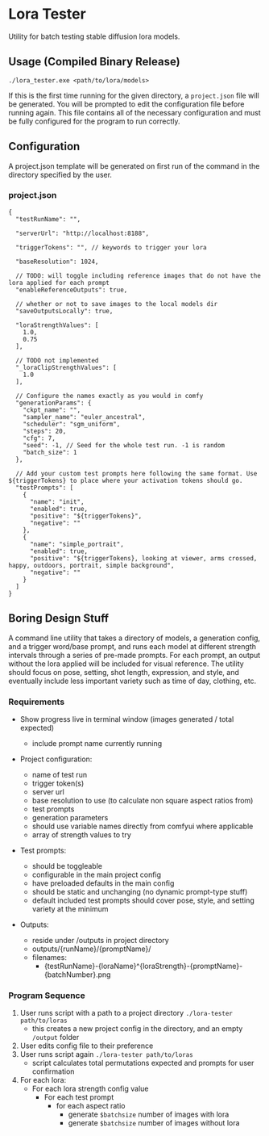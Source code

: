 # Lora Tester

Utility for batch testing stable diffusion lora models.

## Usage (Compiled Binary Release)

`./lora_tester.exe <path/to/lora/models>`

If this is the first time running for the given directory, a `project.json` file
will be generated. You will be prompted to edit the configuration file before
running again. This file contains all of the necessary configuration and must be
fully configured for the program to run correctly.

## Configuration

A project.json template will be generated on first run of the command in the
directory specified by the user.

### project.json

```
{
  "testRunName": "",

  "serverUrl": "http://localhost:8188",

  "triggerTokens": "", // keywords to trigger your lora

  "baseResolution": 1024,

  // TODO: will toggle including reference images that do not have the lora applied for each prompt
  "enableReferenceOutputs": true, 

  // whether or not to save images to the local models dir
  "saveOutputsLocally": true,

  "loraStrengthValues": [
    1.0,
    0.75
  ],

  // TODO not implemented
  "_loraClipStrengthValues": [
    1.0
  ],

  // Configure the names exactly as you would in comfy
  "generationParams": {
    "ckpt_name": "",
    "sampler_name": "euler_ancestral",
    "scheduler": "sgm_uniform",
    "steps": 20,
    "cfg": 7,
    "seed": -1, // Seed for the whole test run. -1 is random
    "batch_size": 1
  },

  // Add your custom test prompts here following the same format. Use ${triggerTokens} to place where your activation tokens should go.
  "testPrompts": [
    {
      "name": "init",
      "enabled": true,
      "positive": "${triggerTokens}",
      "negative": ""
    },
    {
      "name": "simple_portrait",
      "enabled": true,
      "positive": "${triggerTokens}, looking at viewer, arms crossed, happy, outdoors, portrait, simple background",
      "negative": ""
    }
  ]
}
```

## Boring Design Stuff

A command line utility that takes a directory of models, a generation config,
and a trigger word/base prompt, and runs each model at different strength
intervals through a series of pre-made prompts. For each prompt, an output
without the lora applied will be included for visual reference. The utility
should focus on pose, setting, shot length, expression, and style, and
eventually include less important variety such as time of day, clothing, etc.

### Requirements

- Show progress live in terminal window (images generated / total expected)
  - include prompt name currently running

- Project configuration:
  - name of test run
  - trigger token(s)
  - server url
  - base resolution to use (to calculate non square aspect ratios from)
  - test prompts
  - generation parameters
  - should use variable names directly from comfyui where applicable
  - array of strength values to try
- Test prompts:
  - should be toggleable
  - configurable in the main project config
  - have preloaded defaults in the main config
  - should be static and unchanging (no dynamic prompt-type stuff)
  - default included test prompts should cover pose, style, and setting variety
    at the minimum
- Outputs:
  - reside under /outputs in project directory
  - outputs/{runName}/{promptName}/
  - filenames:
    - {testRunName}-{loraName}^{loraStrength}-{promptName}-{batchNumber}.png

### Program Sequence

1. User runs script with a path to a project directory
   `./lora-tester path/to/loras`
   - this creates a new project config in the directory, and an empty `/output`
     folder
1. User edits config file to their preference
1. User runs script again `./lora-tester path/to/loras`
   - script calculates total permutations expected and prompts for user
     confirmation
1. For each lora:
   - For each lora strength config value
     - For each test prompt
       - for each aspect ratio
         - generate `$batchsize` number of images with lora
         - generate `$batchsize` number of images without lora
